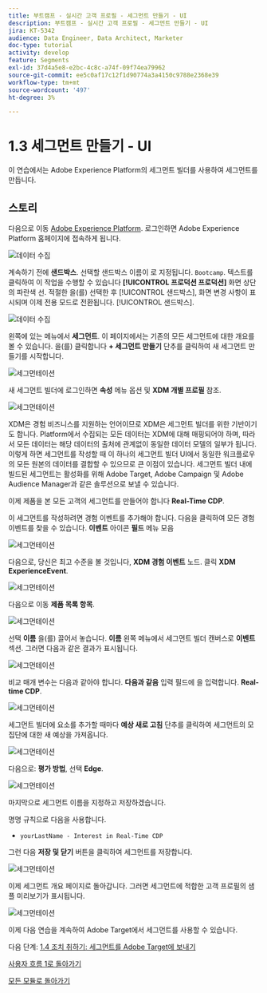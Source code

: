```yaml
---
title: 부트캠프 - 실시간 고객 프로필 - 세그먼트 만들기 - UI
description: 부트캠프 - 실시간 고객 프로필 - 세그먼트 만들기 - UI
jira: KT-5342
audience: Data Engineer, Data Architect, Marketer
doc-type: tutorial
activity: develop
feature: Segments
exl-id: 37d4a5e8-e2bc-4c8c-a74f-09f74ea79962
source-git-commit: ee5c0af17c12f1d90774a3a4150c9788e2368e39
workflow-type: tm+mt
source-wordcount: '497'
ht-degree: 3%

---
```


# 1.3 세그먼트 만들기 - UI

이 연습에서는 Adobe Experience Platform의 세그먼트 빌더를 사용하여 세그먼트를 만듭니다.

## 스토리

다음으로 이동 [Adobe Experience Platform](https://experience.adobe.com/platform). 로그인하면 Adobe Experience Platform 홈페이지에 접속하게 됩니다.

![데이터 수집](./images/home.png)

계속하기 전에 **샌드박스**. 선택할 샌드박스 이름이 로 지정됩니다. ``Bootcamp``. 텍스트를 클릭하여 이 작업을 수행할 수 있습니다 **[!UICONTROL 프로덕션 프로덕션]** 화면 상단의 파란색 선. 적절한 을(를) 선택한 후 [!UICONTROL 샌드박스], 화면 변경 사항이 표시되며 이제 전용 모드로 전환됩니다. [!UICONTROL 샌드박스].

![데이터 수집](./images/sb1.png)

왼쪽에 있는 메뉴에서 **세그먼트**. 이 페이지에서는 기존의 모든 세그먼트에 대한 개요를 볼 수 있습니다. 을(를) 클릭합니다 **+ 세그먼트 만들기** 단추를 클릭하여 새 세그먼트 만들기를 시작합니다.

![세그먼테이션](./images/menuseg.png)

새 세그먼트 빌더에 로그인하면 **속성** 메뉴 옵션 및 **XDM 개별 프로필** 참조.

![세그먼테이션](./images/segmentationui.png)

XDM은 경험 비즈니스를 지원하는 언어이므로 XDM은 세그먼트 빌더를 위한 기반이기도 합니다. Platform에서 수집되는 모든 데이터는 XDM에 대해 매핑되어야 하며, 따라서 모든 데이터는 해당 데이터의 출처에 관계없이 동일한 데이터 모델의 일부가 됩니다. 이렇게 하면 세그먼트를 작성할 때 이 하나의 세그먼트 빌더 UI에서 동일한 워크플로우의 모든 원본의 데이터를 결합할 수 있으므로 큰 이점이 있습니다. 세그먼트 빌더 내에 빌드된 세그먼트는 활성화를 위해 Adobe Target, Adobe Campaign 및 Adobe Audience Manager과 같은 솔루션으로 보낼 수 있습니다.

이제 제품을 본 모든 고객의 세그먼트를 만들어야 합니다 **Real-Time CDP**.

이 세그먼트를 작성하려면 경험 이벤트를 추가해야 합니다. 다음을 클릭하여 모든 경험 이벤트를 찾을 수 있습니다. **이벤트** 아이콘 **필드** 메뉴 모음

![세그먼테이션](./images/findee.png)

다음으로, 당신은 최고 수준을 볼 것입니다, **XDM 경험 이벤트** 노드. 클릭 **XDM ExperienceEvent**.

![세그먼테이션](./images/see.png)

다음으로 이동 **제품 목록 항목**.

![세그먼테이션](./images/plitems.png)

선택 **이름** 을(를) 끌어서 놓습니다. **이름** 왼쪽 메뉴에서 세그먼트 빌더 캔버스로 **이벤트** 섹션. 그러면 다음과 같은 결과가 표시됩니다.

![세그먼테이션](./images/eewebpdtlname.png)

비교 매개 변수는 다음과 같아야 합니다. **다음과 같음** 입력 필드에 을 입력합니다. **Real-time CDP**.

![세그먼테이션](./images/pv.png)

세그먼트 빌더에 요소를 추가할 때마다 **예상 새로 고침** 단추를 클릭하여 세그먼트의 모집단에 대한 새 예상을 가져옵니다.

![세그먼테이션](./images/refreshest.png)

다음으로: **평가 방법**, 선택 **Edge**.

![세그먼테이션](./images/evedge.png)

마지막으로 세그먼트 이름을 지정하고 저장하겠습니다.

명명 규칙으로 다음을 사용합니다.

- `yourLastName - Interest in Real-Time CDP`

그런 다음 **저장 및 닫기** 버튼을 클릭하여 세그먼트를 저장합니다.

![세그먼테이션](./images/segmentname.png)

이제 세그먼트 개요 페이지로 돌아갑니다. 그러면 세그먼트에 적합한 고객 프로필의 샘플 미리보기가 표시됩니다.

![세그먼테이션](./images/savedsegment.png)

이제 다음 연습을 계속하여 Adobe Target에서 세그먼트를 사용할 수 있습니다.

다음 단계: [1.4 조치 취하기: 세그먼트를 Adobe Target에 보내기](./ex4.md)

[사용자 흐름 1로 돌아가기](./uc1.md)

[모든 모듈로 돌아가기](../../overview.md)
